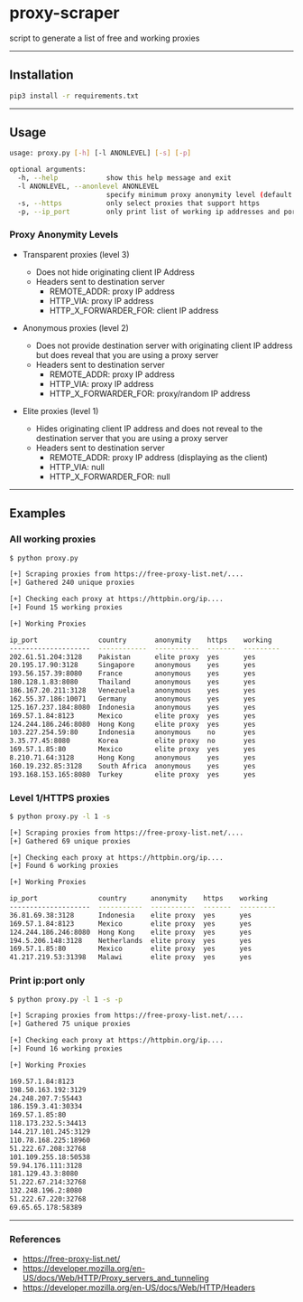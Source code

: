 # proxy-scraper

script to generate a list of free and working proxies

---

## Installation

```bash
pip3 install -r requirements.txt
```

---

## Usage

```bash
usage: proxy.py [-h] [-l ANONLEVEL] [-s] [-p]

optional arguments:
  -h, --help            show this help message and exit
  -l ANONLEVEL, --anonlevel ANONLEVEL
                        specify minimum proxy anonymity level (default = 2)
  -s, --https           only select proxies that support https
  -p, --ip_port         only print list of working ip addresses and ports
```

### Proxy Anonymity Levels

+ Transparent proxies (level 3)
    + Does not hide originating client IP Address
    + Headers sent to destination server
        + REMOTE_ADDR: proxy IP address
        + HTTP_VIA: proxy IP address
        + HTTP_X_FORWARDER_FOR: client IP address

+ Anonymous proxies (level 2)
    + Does not provide destination server with originating client IP address but does reveal that you are using a proxy server
    + Headers sent to destination server
        + REMOTE_ADDR: proxy IP address
        + HTTP_VIA: proxy IP address
        + HTTP_X_FORWARDER_FOR: proxy/random IP address

+ Elite proxies (level 1)
    + Hides originating client IP address and does not reveal to the destination server that you are using a proxy server
    + Headers sent to destination server
        + REMOTE_ADDR: proxy IP address (displaying as the client)
        + HTTP_VIA: null
        + HTTP_X_FORWARDER_FOR: null

---

## Examples


### All working proxies

```bash
$ python proxy.py 

[+] Scraping proxies from https://free-proxy-list.net/....
[+] Gathered 240 unique proxies

[+] Checking each proxy at https://httpbin.org/ip....
[+] Found 15 working proxies

[+] Working Proxies

ip_port               country       anonymity    https    working
--------------------  ------------  -----------  -------  ---------
202.61.51.204:3128    Pakistan      elite proxy  yes      yes
20.195.17.90:3128     Singapore     anonymous    yes      yes
193.56.157.39:8080    France        anonymous    yes      yes
180.128.1.83:8080     Thailand      anonymous    yes      yes
186.167.20.211:3128   Venezuela     anonymous    yes      yes
162.55.37.186:10071   Germany       anonymous    yes      yes
125.167.237.184:8080  Indonesia     anonymous    yes      yes
169.57.1.84:8123      Mexico        elite proxy  yes      yes
124.244.186.246:8080  Hong Kong     elite proxy  yes      yes
103.227.254.59:80     Indonesia     anonymous    no       yes
3.35.77.45:8080       Korea         elite proxy  no       yes
169.57.1.85:80        Mexico        elite proxy  yes      yes
8.210.71.64:3128      Hong Kong     anonymous    yes      yes
160.19.232.85:3128    South Africa  anonymous    yes      yes
193.168.153.165:8080  Turkey        elite proxy  yes      yes
```

### Level 1/HTTPS proxies

```bash
$ python proxy.py -l 1 -s

[+] Scraping proxies from https://free-proxy-list.net/....
[+] Gathered 69 unique proxies

[+] Checking each proxy at https://httpbin.org/ip....
[+] Found 6 working proxies

[+] Working Proxies

ip_port               country      anonymity    https    working
--------------------  -----------  -----------  -------  ---------
36.81.69.38:3128      Indonesia    elite proxy  yes      yes
169.57.1.84:8123      Mexico       elite proxy  yes      yes
124.244.186.246:8080  Hong Kong    elite proxy  yes      yes
194.5.206.148:3128    Netherlands  elite proxy  yes      yes
169.57.1.85:80        Mexico       elite proxy  yes      yes
41.217.219.53:31398   Malawi       elite proxy  yes      yes

```

### Print ip:port only

```bash
$ python proxy.py -l 1 -s -p

[+] Scraping proxies from https://free-proxy-list.net/....
[+] Gathered 75 unique proxies

[+] Checking each proxy at https://httpbin.org/ip....
[+] Found 16 working proxies

[+] Working Proxies

169.57.1.84:8123
198.50.163.192:3129
24.248.207.7:55443
186.159.3.41:30334
169.57.1.85:80
118.173.232.5:34413
144.217.101.245:3129
110.78.168.225:18960
51.222.67.208:32768
101.109.255.18:50538
59.94.176.111:3128
181.129.43.3:8080
51.222.67.214:32768
132.248.196.2:8080
51.222.67.220:32768
69.65.65.178:58389
```

---

### References
+ https://free-proxy-list.net/
+ https://developer.mozilla.org/en-US/docs/Web/HTTP/Proxy_servers_and_tunneling
+ https://developer.mozilla.org/en-US/docs/Web/HTTP/Headers


